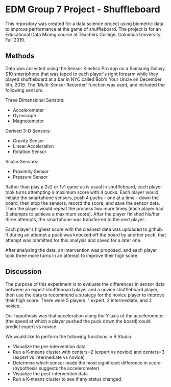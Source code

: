 # EDM Group 7 Project - Shuffleboard

This repository was created for a data science project using biometric data to improve performance at the game of shuffleboard. The project is for an Educational Data Mining course at Teachers College, Columbia University. Fall 2019.

## Methods

Data was collected using the Sensor Kinetics Pro app on a Samsung Galaxy S10 smartphone that was taped to each player's right forearm while they played shuffleboard at a bar in NYC called Bob's Your Uncle on December 5th, 2019. The 'Multi-Sensor Recorder' function was used, and included the following sensors:

Three Dimensional Sensors:
  - Accelerometer
  - Gyroscope
  - Magnetometer
  
Derived 3-D Sensors:
  - Gravity Sensor
  - Linear Acceleration
  - Rotation Sensor
  
Scalar Sensors:
  - Proximity Sensor
  - Pressure Sensor
  
Rather than play a 2v2 or 1v1 game as is usual in shuffleboard, each player took turns attempting a maximum score with 4 pucks. Each player would initiate the smartphone sensors, push 4 pucks - one at a time - down the board, then stop the sensors, record the score, and save the sensor data. Then the player would repeat the process two more times (each player had 3 attempts to achieve a maximum score). After the player finished his/her three attempts, the smartphone was transferred to the next player. 

Each player's highest score with the cleanest data was uploaded to github. If during an attempt a puck was knocked off the board by another puck, that attempt was ommitted for this analysis and saved for a later one. 

After analyzing the data, an intervention was proposed, and each player took three more turns in an attempt to improve their high score. 
  
## Discussion

The purpose of this experiment is to evaluate the differences in sensor data between an expert shuffleboard player and a novice shuffleboard player, then use the data to recommend a strategy for the novice player to improve their high score. There were 5 players: 1 expert, 2 intermediate, and 2 novice. 

Our hypothesis was that acceleration along the Y-axis of the accelerometer (the speed at which a player pushed the puck down the board) could predict expert vs novice. 

We would like to perform the following functions in R Studio:
  - Visualize the pre-intervention data
  - Run a K-means cluster with centers=2 (expert vs novice) and centers=3 (expert vs intermediate vs novice)
  - Determine which sensor made the most significant difference in score (hypothesis suggests the accelerometer)
  - Visualize the post-intervention data
  - Run a K-means cluster to see if any status changed.
